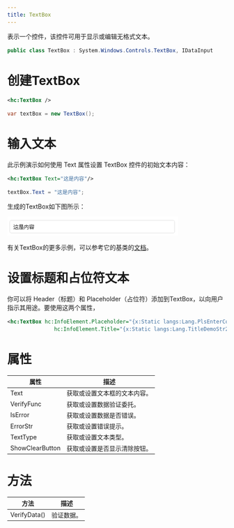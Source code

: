 ```yaml
---
title: TextBox
---
```


表示一个控件，该控件可用于显示或编辑无格式文本。

``` CS
public class TextBox : System.Windows.Controls.TextBox, IDataInput
```

# 创建TextBox

``` XML
<hc:TextBox />
```

``` CS
var textBox = new TextBox();
```




# 输入文本

此示例演示如何使用 Text 属性设置 TextBox 控件的初始文本内容：

``` XML
<hc:TextBox Text="这是内容"/>
```

``` CS
textBox.Text = "这是内容";
```

生成的TextBox如下图所示：

![TextBox](https://raw.githubusercontent.com/HandyOrg/HandyOrgResource/master/HandyControl/Doc/extend_controls/TextBox_1.png)


有关TextBox的更多示例，可以参考它的基类的[文档](https://docs.microsoft.com/zh-cn/dotnet/api/system.windows.controls.textbox?view=netframework-4.8)。


# 设置标题和占位符文本

你可以将 Header（标题）和 Placeholder（占位符）添加到TextBox，以向用户指示其用途。要使用这两个属性，

``` XML
<hc:TextBox hc:InfoElement.Placeholder="{x:Static langs:Lang.PlsEnterContent}"
               hc:InfoElement.Title="{x:Static langs:Lang.TitleDemoStr2}"
```




# 属性

| 属性             |   描述             |
| ---------------- | ------------------ |
| Text      |  	获取或设置文本框的文本内容。 |
| VerifyFunc        | 获取或设置数据验证委托。           |
| IsError           | 获取或设置数据是否错误。           |
| ErrorStr    | 获取或设置错误提示。           |
| TextType | 获取或设置文本类型。       |
| ShowClearButton | 获取或设置是否显示清除按钮。       |

# 方法

| 方法             |  描述              |
| ---------------- | ------------------ |
| VerifyData()      | 验证数据。 |

